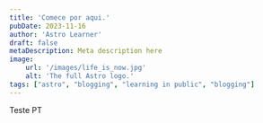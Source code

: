 ```yaml
---
title: 'Comece por aqui.'
pubDate: 2023-11-16
author: 'Astro Learner'
draft: false
metaDescription: Meta description here
image:
    url: '/images/life_is_now.jpg'
    alt: 'The full Astro logo.'
tags: ["astro", "blogging", "learning in public", "blogging"]
---
```


Teste PT